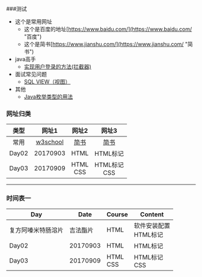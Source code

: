 ###测试
- 这个是常用网址
	- 这个是百度的地址[https://www.baidu.com/](https://www.baidu.com/ "百度")
	- 这个是简书[https://www.jianshu.com/](https://www.jianshu.com/ "简书")
- java高手
	- [实现用户登录的方法(拦截器)](https://www.jb51.net/article/143873.htm)
- 面试常见问题
	- [SQL VIEW（视图）](https://www.w3school.com.cn/sql/sql_view.asp)
- 其他
	- [Java枚举类型的用法](https://www.cnblogs.com/qlqwjy/p/9065264.html)	
	
### 网址归类

|类型|网址1|网址2|网址3|
|:---:|:---:|:---:|:---:|
|常用|[w3school](https://www.w3school.com.cn/)|[简书](https://www.jianshu.com/ "简书")|[简书](https://www.jianshu.com/ "简书")|
|Day02|20170903|HTML|HTML标记|
|Day03|20170909|HTML<br>CSS|HTML标记<br>CSS|
----------

### 时间表一

|Day|Date|Course|Content|
|---|---|---|---|
|复方阿嗪米特肠溶片|吉法酯片|HTML|软件安装配置<br>HTML标记|
|Day02|20170903|HTML|HTML标记|
|Day03|20170909|HTML<br>CSS|HTML标记<br>CSS|

